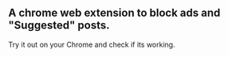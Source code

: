 ## A chrome web extension to block ads and "Suggested" posts.
 Try it out on your Chrome and check if its working.
